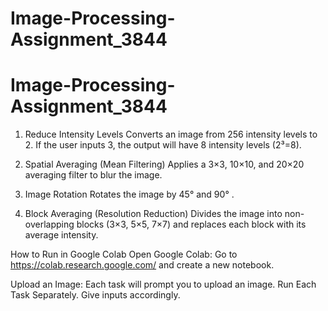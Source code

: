# Image-Processing-Assignment_3844
# Image-Processing-Assignment_3844
1. Reduce Intensity Levels
Converts an image from 256 intensity levels to 2.
If the user inputs 3, the output will have 8 intensity levels (2³=8).

2. Spatial Averaging (Mean Filtering)
Applies a 3×3, 10×10, and 20×20 averaging filter to blur the image.

3. Image Rotation
Rotates the image by 45° and 90° .

4. Block Averaging (Resolution Reduction)
Divides the image into non-overlapping blocks (3×3, 5×5, 7×7) and replaces each block with its average intensity.

How to Run in Google Colab
Open Google Colab:
Go to https://colab.research.google.com/ and create a new notebook.

Upload an Image:
Each task will prompt you to upload an image.
Run Each Task Separately.
Give inputs accordingly.

